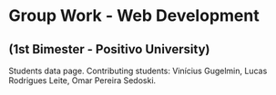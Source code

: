 # Group Work - Web Development
## (1st Bimester - Positivo University)

Students data page. Contributing students: Vinícius Gugelmin, Lucas Rodrigues Leite, Omar Pereira Sedoski.
